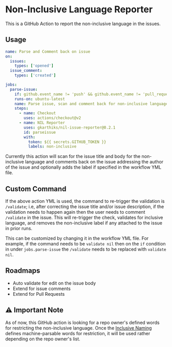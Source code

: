 # Non-Inclusive Language Reporter

This is a GitHub Action to report the non-inclusive language in the issues. 

## Usage

```yaml
name: Parse and Comment back on issue
on:
  issues:
    types: ['opened']
  issue_comment:
    types: ['created']

jobs:
  parse-issue:
    if: github.event_name != 'push' && github.event_name != 'pull_request' || contains(github.event.comment.body, '/validate')
    runs-on: ubuntu-latest
    name: Parse issue, scan and comment back for non-inclusive language
    steps:
      - name: Checkout
        uses: actions/checkout@v2
      - name: NIL Reporter
        uses: gkarthiks/nil-issue-reporter@0.2.1
        id: parseissue
        with:
          token: ${{ secrets.GITHUB_TOKEN }}
          labels: non-inclusive
```

Currently this action will scan for the issue title and body for the non-inclusive language and comments back on the issue addressing the author of the issue and optionally adds the label if specified in the workflow YML file.


## Custom Command
If the above action YML is used, the command to re-trigger the validation is `/validate`; i.e, after correcting the issue title and/or issue description, if the validation needs to happen again then the user needs to comment `/validate` in the issue. This will re-trigger the check, validates for inclusive language, and removes the non-inclusive label if any attached to the issue in prior runs.

This can be customized by changing it in the workflow YML file. For example, if the command needs to be `validate nil` then on the `if` condition in under `jobs.parse-issue` the `/validate` needs to be replaced with `validate nil`.

## Roadmaps
* Auto validate for edit on the issue body
* Extend for issue comments
* Extend for Pull Requests

## :warning: Important Note
As of now, this GitHub action is looking for a repo owner's defined words for restricting the non-inclusive language. Once the [Inclusive Naming](https://inclusivenaming.org) defines machine-parsable words for restriction, it will be used rather depending on the repo owner's list.
